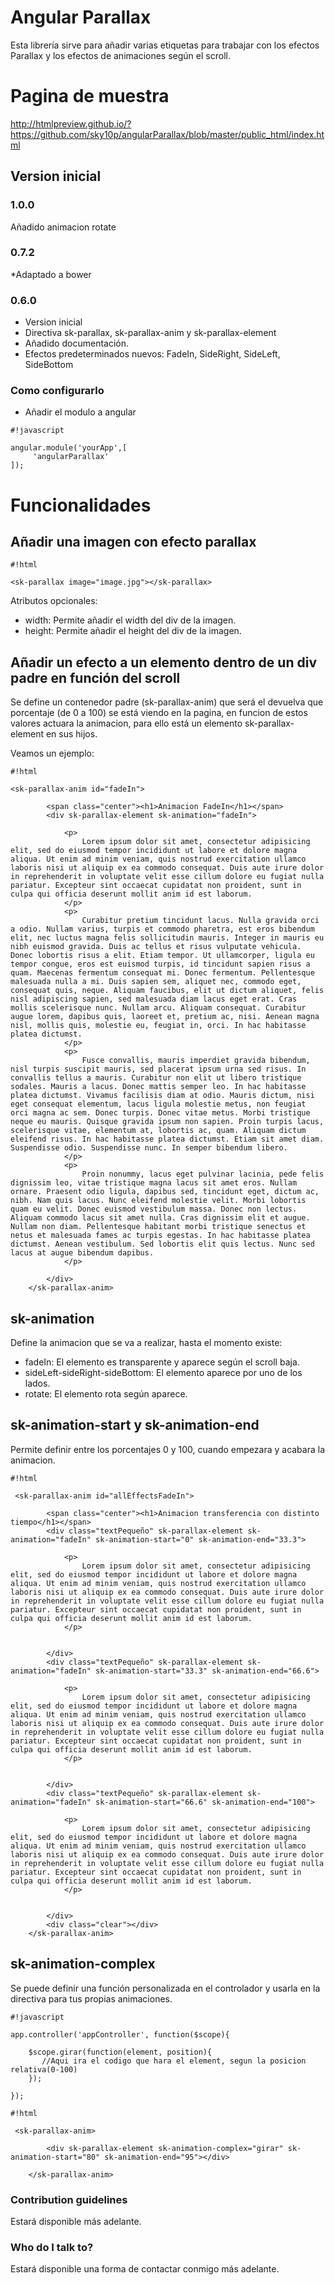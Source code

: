 # Angular Parallax #

Esta librería sirve para añadir varias etiquetas para trabajar con los efectos Parallax y los efectos de animaciones según el scroll.

# Pagina de muestra #

http://htmlpreview.github.io/?https://github.com/sky10p/angularParallax/blob/master/public_html/index.html

## Version inicial ##

### 1.0.0 ###

Añadido animacion rotate

###  0.7.2 ###

*Adaptado a bower

### 0.6.0 ###

* Version inicial
* Directiva sk-parallax, sk-parallax-anim y sk-parallax-element
* Añadido documentación.
* Efectos predeterminados nuevos: FadeIn, SideRight, SideLeft, SideBottom

### Como configurarlo ###

* Añadir el modulo a  angular


```
#!javascript

angular.module('yourApp',[
     'angularParallax'
]);
```

# Funcionalidades

## Añadir una imagen con efecto parallax ##


```
#!html

<sk-parallax image="image.jpg"></sk-parallax>
```

Atributos opcionales: 
* width: Permite añadir el width del div de la imagen.
* height: Permite añadir el height del div de la imagen.

## Añadir un efecto a un elemento dentro de un div padre en función del scroll ##

Se define un contenedor padre (sk-parallax-anim) que será el devuelva que porcentaje (de 0 a 100) se está viendo en la pagina, en funcion de estos valores actuara la animacion, para ello está un elemento sk-parallax-element en sus hijos.

Veamos un ejemplo:


```
#!html

<sk-parallax-anim id="fadeIn">
        
        <span class="center"><h1>Animacion FadeIn</h1></span>
        <div sk-parallax-element sk-animation="fadeIn">
            
            <p>
                Lorem ipsum dolor sit amet, consectetur adipisicing elit, sed do eiusmod tempor incididunt ut labore et dolore magna aliqua. Ut enim ad minim veniam, quis nostrud exercitation ullamco laboris nisi ut aliquip ex ea commodo consequat. Duis aute irure dolor in reprehenderit in voluptate velit esse cillum dolore eu fugiat nulla pariatur. Excepteur sint occaecat cupidatat non proident, sunt in culpa qui officia deserunt mollit anim id est laborum.
            </p>
            <p>
                Curabitur pretium tincidunt lacus. Nulla gravida orci a odio. Nullam varius, turpis et commodo pharetra, est eros bibendum elit, nec luctus magna felis sollicitudin mauris. Integer in mauris eu nibh euismod gravida. Duis ac tellus et risus vulputate vehicula. Donec lobortis risus a elit. Etiam tempor. Ut ullamcorper, ligula eu tempor congue, eros est euismod turpis, id tincidunt sapien risus a quam. Maecenas fermentum consequat mi. Donec fermentum. Pellentesque malesuada nulla a mi. Duis sapien sem, aliquet nec, commodo eget, consequat quis, neque. Aliquam faucibus, elit ut dictum aliquet, felis nisl adipiscing sapien, sed malesuada diam lacus eget erat. Cras mollis scelerisque nunc. Nullam arcu. Aliquam consequat. Curabitur augue lorem, dapibus quis, laoreet et, pretium ac, nisi. Aenean magna nisl, mollis quis, molestie eu, feugiat in, orci. In hac habitasse platea dictumst.
            </p>
            <p>
                Fusce convallis, mauris imperdiet gravida bibendum, nisl turpis suscipit mauris, sed placerat ipsum urna sed risus. In convallis tellus a mauris. Curabitur non elit ut libero tristique sodales. Mauris a lacus. Donec mattis semper leo. In hac habitasse platea dictumst. Vivamus facilisis diam at odio. Mauris dictum, nisi eget consequat elementum, lacus ligula molestie metus, non feugiat orci magna ac sem. Donec turpis. Donec vitae metus. Morbi tristique neque eu mauris. Quisque gravida ipsum non sapien. Proin turpis lacus, scelerisque vitae, elementum at, lobortis ac, quam. Aliquam dictum eleifend risus. In hac habitasse platea dictumst. Etiam sit amet diam. Suspendisse odio. Suspendisse nunc. In semper bibendum libero.
            </p>
            <p>
                Proin nonummy, lacus eget pulvinar lacinia, pede felis dignissim leo, vitae tristique magna lacus sit amet eros. Nullam ornare. Praesent odio ligula, dapibus sed, tincidunt eget, dictum ac, nibh. Nam quis lacus. Nunc eleifend molestie velit. Morbi lobortis quam eu velit. Donec euismod vestibulum massa. Donec non lectus. Aliquam commodo lacus sit amet nulla. Cras dignissim elit et augue. Nullam non diam. Pellentesque habitant morbi tristique senectus et netus et malesuada fames ac turpis egestas. In hac habitasse platea dictumst. Aenean vestibulum. Sed lobortis elit quis lectus. Nunc sed lacus at augue bibendum dapibus.
            </p>
        
        </div>
    </sk-parallax-anim>
```
## sk-animation ##

Define la animacion que se va a realizar, hasta el momento existe:

* fadeIn: El elemento es transparente y aparece según el scroll baja.
* sideLeft-sideRight-sideBottom: El elemento aparece por uno de los lados.
* rotate: El elemento rota según aparece.

## sk-animation-start y sk-animation-end ##

Permite definir entre los porcentajes 0 y 100, cuando empezara y acabara la animacion.


```
#!html

 <sk-parallax-anim id="allEffectsFadeIn">
        
        <span class="center"><h1>Animacion transferencia con distinto tiempo</h1></span>
        <div class="textPequeño" sk-parallax-element sk-animation="fadeIn" sk-animation-start="0" sk-animation-end="33.3">
            
            <p>
                Lorem ipsum dolor sit amet, consectetur adipisicing elit, sed do eiusmod tempor incididunt ut labore et dolore magna aliqua. Ut enim ad minim veniam, quis nostrud exercitation ullamco laboris nisi ut aliquip ex ea commodo consequat. Duis aute irure dolor in reprehenderit in voluptate velit esse cillum dolore eu fugiat nulla pariatur. Excepteur sint occaecat cupidatat non proident, sunt in culpa qui officia deserunt mollit anim id est laborum.
            </p>
           
        
        </div>
        <div class="textPequeño" sk-parallax-element sk-animation="fadeIn" sk-animation-start="33.3" sk-animation-end="66.6">
            
            <p>
                Lorem ipsum dolor sit amet, consectetur adipisicing elit, sed do eiusmod tempor incididunt ut labore et dolore magna aliqua. Ut enim ad minim veniam, quis nostrud exercitation ullamco laboris nisi ut aliquip ex ea commodo consequat. Duis aute irure dolor in reprehenderit in voluptate velit esse cillum dolore eu fugiat nulla pariatur. Excepteur sint occaecat cupidatat non proident, sunt in culpa qui officia deserunt mollit anim id est laborum.
            </p>
           
        
        </div>
        <div class="textPequeño" sk-parallax-element sk-animation="fadeIn" sk-animation-start="66.6" sk-animation-end="100">
            
            <p>
                Lorem ipsum dolor sit amet, consectetur adipisicing elit, sed do eiusmod tempor incididunt ut labore et dolore magna aliqua. Ut enim ad minim veniam, quis nostrud exercitation ullamco laboris nisi ut aliquip ex ea commodo consequat. Duis aute irure dolor in reprehenderit in voluptate velit esse cillum dolore eu fugiat nulla pariatur. Excepteur sint occaecat cupidatat non proident, sunt in culpa qui officia deserunt mollit anim id est laborum.
            </p>
            
        
        </div>
        <div class="clear"></div>
    </sk-parallax-anim>
```

## sk-animation-complex ##

Se puede definir una función personalizada en el controlador y usarla en la directiva para tus propias animaciones.


```
#!javascript

app.controller('appController', function($scope){
    
    $scope.girar(function(element, position){
       //Aqui ira el codigo que hara el element, segun la posicion relativa(0-100) 
    });
   
});
```


```
#!html

 <sk-parallax-anim>
        
        <div sk-parallax-element sk-animation-complex="girar" sk-animation-start="80" sk-animation-end="95"></div>
        
    </sk-parallax-anim>
```



### Contribution guidelines ###

Estará disponible más adelante.

### Who do I talk to? ###

Estará disponible una forma de contactar conmigo más adelante.
